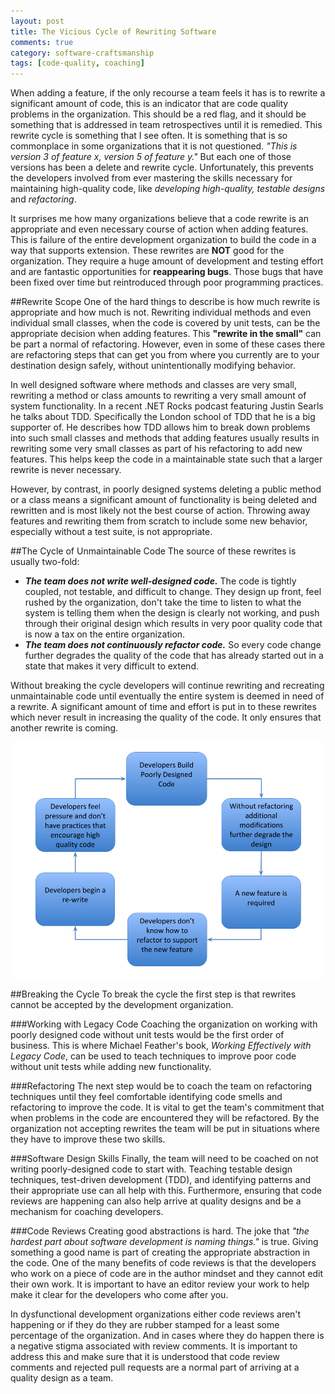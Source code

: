 ```yaml
---
layout: post
title: The Vicious Cycle of Rewriting Software
comments: true
category: software-craftsmanship
tags: [code-quality, coaching]
---
```


When adding a feature, if the only recourse a team feels it has is to rewrite a significant amount of code, this is an indicator that are code quality problems in the organization. This should be a red flag, and it should be something that is addressed in team retrospectives until it is remedied. This rewrite cycle is something that I see often. It is something that is so commonplace in some organizations that it is not questioned. *"This is version 3 of feature x, version 5 of feature y."* But each one of those versions has been a delete and rewrite cycle. Unfortunately, this prevents the developers involved from ever mastering the skills necessary for maintaining high-quality code, like *developing high-quality, testable designs* and *refactoring*.

<!--more-->
It surprises me how many organizations believe that a code rewrite is an appropriate and even necessary course of action when adding features. This is failure of the entire development organization to build the code in a way that supports extension. These rewrites are **NOT** good for the organization. They require a huge amount of development and testing effort and are fantastic opportunities for **reappearing bugs**. Those bugs that have been fixed over time but reintroduced through poor programming practices.

##Rewrite Scope
One of the hard things to describe is how much rewrite is appropriate and how much is not. Rewriting individual methods and even individual small classes, when the code is covered by unit tests, can be the appropriate decision when adding features.  This __"rewrite in the small"__ can be part a normal of refactoring. However, even in some of these cases there are refactoring steps that can get you from where you currently are to your destination design safely, without unintentionally modifying behavior. 

In well designed software where methods and classes are very small, rewriting a method or class amounts to rewriting a very small amount of system functionality. In a recent .NET Rocks podcast featuring Justin Searls he talks about TDD. Specifically the London school of TDD that he is a big supporter of. He describes how TDD allows him to break down problems into such small classes and methods that adding features usually results in rewriting some very small classes as part of his refactoring to add new features. This helps keep the code in a maintainable state such that a larger rewrite is never necessary.

However, by contrast, in poorly designed systems deleting a public method or a class means a significant amount of functionality is being deleted and rewritten and is most likely not the best course of action. Throwing away features and rewriting them from scratch to include some new behavior, especially without a test suite, is not appropriate. 

##The Cycle of Unmaintainable Code
The source of these rewrites is usually two-fold:  
 
* _**The team does not write well-designed code.**_ The code is tightly coupled, not testable, and difficult to change.  They design up front, feel rushed by the organization, don't take the time to listen to what the system is telling them when the design is clearly not working, and push through their original design which results in very poor quality code that is now a tax on the entire organization.
* _**The team does not continuously refactor code.**_ So every code change further degrades the quality of the code that has already started out in a state that makes it very difficult to extend.

Without breaking the cycle developers will continue rewriting and recreating unmaintainable code until eventually the entire system is deemed in need of a rewrite. A significant amount of time and effort is put in to these rewrites which never result in increasing the quality of the code.  It only ensures that another rewrite is coming.

<img class="responsive-img" src="/images/circle_of_software_rewrite.png"/>


##Breaking the Cycle
To break the cycle the first step is that rewrites cannot be accepted by the development organization. 

###Working with Legacy Code
Coaching the organization on working with poorly designed code without unit tests would be the first order of business. This is where Michael Feather's book, _Working Effectively with Legacy Code_, can be used to teach techniques to improve poor code without unit tests while adding new functionality.

###Refactoring
The next step would be to coach the team on refactoring techniques until they feel comfortable identifying code smells and refactoring to improve the code. It is vital to get the team's commitment that when problems in the code are encountered they will be refactored. By the organization not accepting rewrites the team will be put in situations where they have to improve these two skills. 

###Software Design Skills
Finally, the team will need to be coached on not writing poorly-designed code to start with. Teaching testable design techniques, test-driven development (TDD), and identifying patterns and their appropriate use can all help with this. Furthermore, ensuring that code reviews are happening can also help arrive at quality designs and be a mechanism for coaching developers.

###Code Reviews
Creating good abstractions is hard. The joke that _"the hardest part about software development is naming things."_ is true. Giving something a good name is part of creating the appropriate abstraction in the code. One of the many benefits of code reviews is that the developers who work on a piece of code are in the author mindset and they cannot edit their own work. It is important to have an editor review your work to help make it clear for the developers who come after you.  

In dysfunctional development organizations either code reviews aren't happening or if they do they are rubber stamped for a least some percentage of the organization. And in cases where they do happen there is a negative stigma associated with review comments. It is important to address this and make sure that it is understood that code review comments and rejected pull requests are a normal part of arriving at a quality design as a team.
